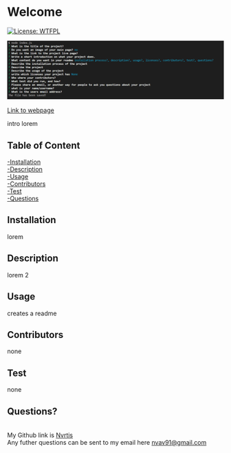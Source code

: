 # Welcome  
  
  
  
  
  
  [![License: WTFPL](https://img.shields.io/badge/License-WTFPL-brightgreen.svg)](http://www.wtfpl.net/about/)
  


  ![Main page](./assets/img/main.png)


  [Link to webpage](https://github.com/Nvrtis/readme-generator)
  
  intro lorem  
    
  ## Table of Content
  [-Installation](#Installation)  
  [-Description](#Description)    
  [-Usage](#Usage)  
  [-Contributors](#Contributors)  
  [-Test](#Test)  
  [-Questions](#Questions)  
  
  
  ## Installation  
  lorem

  ## Description  
  lorem 2 

  ## Usage  
  creates a readme
  
  ## Contributors  
  none
  
  ## Test  
  none
  
  ## Questions?  
  
  <br/> My Github link is [Nvrtis](https://github.com/Nvrtis)
  <br/> Any futher questions can be sent to my email here  <nvav91@gmail.com>

  
 
  
  
